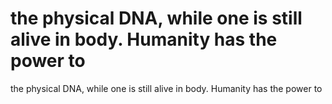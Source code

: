# the physical DNA, while one is still alive in body. Humanity has the power to

the physical DNA, while one is still alive in body. Humanity has the power to